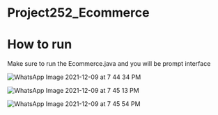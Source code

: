 # Project252_Ecommerce

# How to run

Make sure to run the Ecommerce.java and you will be prompt interface



![WhatsApp Image 2021-12-09 at 7 44 34 PM](https://user-images.githubusercontent.com/95870115/145439150-7addc1f1-1259-41cc-9404-73db825da0ba.jpeg)

![WhatsApp Image 2021-12-09 at 7 45 13 PM](https://user-images.githubusercontent.com/95870115/145439241-ab46e10e-bc37-47a8-8de2-89c114c7fe5c.jpeg)

![WhatsApp Image 2021-12-09 at 7 45 54 PM](https://user-images.githubusercontent.com/95870115/145439364-059e3b18-0d10-483a-8250-186fb786713e.jpeg)
